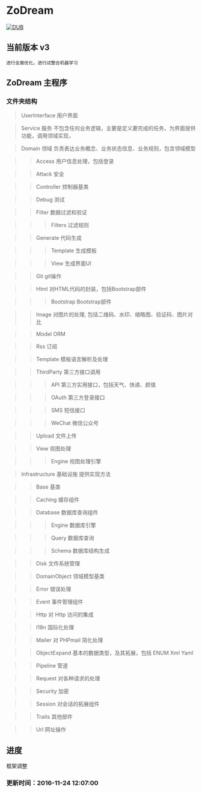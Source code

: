 # ZoDream

[![DUB](https://img.shields.io/dub/l/vibe-d.svg?maxAge=2592000)]()


## 当前版本 v3

    进行全面优化，进行试整合机器学习

## ZoDream 主程序

### 文件夹结构

> UserInterface 用户界面

> Service 服务 不包含任何业务逻辑，主要是定义要完成的任务，为界面提供功能，调用领域实现，

> Domain 领域 负责表达业务概念、业务状态信息、业务规则，包含领域模型

>> Access 用户信息处理，包括登录

>> Attack 安全

>> Controller 控制器基类

>> Debug 测试

>> Filter 数据过滤和验证

>>> Filters 过滤规则

>> Generate 代码生成

>>> Template 生成模板

>>> View 生成界面UI

>> Git git操作

>> Html 对HTML代码的封装，包括Bootstrap部件

>>> Bootstrap Bootstrap部件

>> Image 对图片的处理, 包括二维码、水印、缩略图、验证码、图片对比

>> Model ORM

>> Rss 订阅

>> Template 模板语言解析及处理

>> ThirdParty 第三方接口调用

>>> API 第三方实用接口，包括天气、快递、颜值

>>> OAuth 第三方登录接口

>>> SMS 短信接口

>>> WeChat 微信公众号

>> Upload 文件上传

>> View 视图处理

>>> Engine 视图处理引擎

> Infrastructure 基础设施 提供实现方法

>> Base 基类

>> Caching 缓存组件

>> Database 数据库查询组件

>>> Engine 数据库引擎

>>> Query 数据库查询

>>> Schema 数据库结构生成

>> Disk 文件系统管理

>> DomainObject 领域模型基类

>> Error 错误处理

>> Event 事件管理组件

>> Http 对 Http 访问的集成

>> I18n 国际化处理

>> Mailer 对 PHPmail 简化处理

>> ObjectExpand 基本的数据类型，及其拓展，包括 ENUM Xml Yaml 

>> Pipeline 管道

>> Request 对各种请求的处理

>> Security 加密

>> Session 对会话的拓展组件

>> Traits 其他部件

>> Url 网址操作

## 进度

框架调整

### 更新时间：2016-11-24 12:07:00